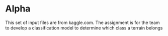 # Alpha

This set of input files are from kaggle.com.
The assignment is for the team to develop a classification model to determine which class a terrain belongs
